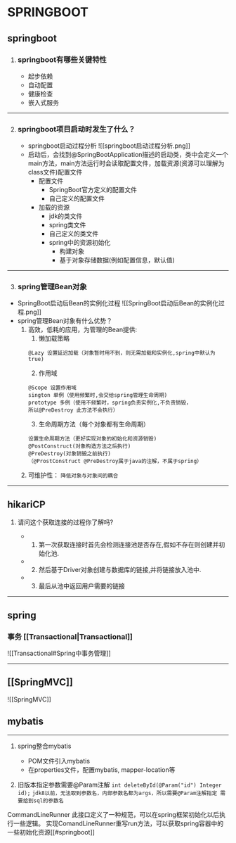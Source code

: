 # SPRINGBOOT

## springboot

1. ### springboot有哪些关键特性

	- 起步依赖
	- 自动配置
	- 健康检查
	- 嵌入式服务
---
2. ### springboot项目启动时发生了什么？

	- springboot启动过程分析
	![[springboot启动过程分析.png]]
	- 启动后，会找到@SpringBootApplication描述的启动类，类中会定义一个main方法，main方法运行时会读取配置文件，加载资源(资源可以理解为class文件)配置文件
		- 配置文件
			- SpringBoot官方定义的配置文件
			- 自己定义的配置文件
		- 加载的资源
			- jdk的类文件
			- spring类文件
			- 自己定义的类文件
			- spring中的资源初始化
				- 构建对象
				- 基于对象存储数据(例如配置信息，默认值)
---
3. ### spring管理Bean对象
- SpringBoot启动后Bean的实例化过程
![[SpringBoot启动后Bean的实例化过程.png]]
- spring管理Bean对象有什么优势？
	1. 高效，低耗的应用，为管理的Bean提供:
		1. 懒加载策略
		```
		@Lazy 设置延迟加载（对象暂时用不到，则无需加载和实例化,spring中默认为true)
		```
		2. 作用域
		```
		@Scope 设置作用域 
		sington 单例（使用频繁时,会交给spring管理生命周期)
		prototype 多例（使用不频繁时，spring负责实例化,不负责销毁，
		所以@PreDestroy 此方法不会执行）
		```
		3. 生命周期方法（每个对象都有生命周期）
		```
		设置生命周期方法（更好实现对象的初始化和资源销毁)
		@PostConstruct(对象构造方法之后执行) 
		@PreDestroy(对象销毁之前执行)
		（@ProstConstruct @PreDestroy属于java的注解，不属于spring）
		```
	2. 可维护性：
				`降低对象与对象间的耦合`
---
## hikariCP
1. 请问这个获取连接的过程你了解吗?

	- 1. 第一次获取连接时首先会检测连接池是否存在,假如不存在则创建并初始化池.
	- 2. 然后基于Driver对象创建与数据库的链接,并将链接放入池中.
	- 3. 最后从池中返回用户需要的链接
---
## spring

### 事务 [[Transactional|Transactional]]
![[Transactional#Spring中事务管理]]

---
## [[SpringMVC]]
![[SpringMVC]]
## mybatis
---
1. spring整合mybatis
	- POM文件引入mybatis
	- 在properties文件，配置mybatis,  mapper-location等

2. 旧版本指定参数需要@Param注解
`int deleteById(@Param("id") Integer id);`
`jdk8以前，无法取到参数名，内部参数名都为args，所以需要@Param注解指定 需要给到sql的参数名`




CommandLineRunner 此接口定义了一种规范，可以在spring框架初始化以后执行一些逻辑。
实现ComandLineRunner重写run方法，可以获取spring容器中的一些初始化资源[[#springboot]]


